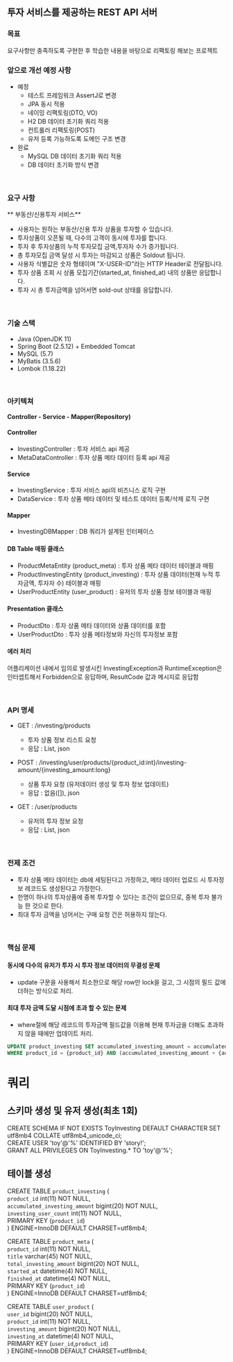 ## 투자 서비스를 제공하는 REST API 서버

### 목표
요구사항만 충족하도록 구현한 후 학습한 내용을 바탕으로 리팩토링 해보는 프로젝트

### 앞으로 개선 예정 사항
- 예정
  - 테스트 프레임워크 AssertJ로 변경
  - JPA 동시 적용
  - 네이밍 리팩토링(DTO, VO)
  - H2 DB 데이터 초기화 쿼리 적용
  - 컨트롤러 리팩토링(POST)
  - 유저 등록 가능하도록 도메인 구조 변경
- 완료
  - MySQL DB 데이터 초기화 쿼리 적용
  - DB 데이터 초기화 방식 변경

<br>

### 요구 사항
** 부동산/신용투자 서비스**
- 사용자는 원하는 부동산/신용 투자 상품을 투자할 수 있습니다.
- 투자상품이 오픈될 때, 다수의 고객이 동시에 투자를 합니다.
- 투자 후 투자상품의 누적 투자모집 금액,투자자 수가 증가됩니다.
- 총 투자모집 금액 달성 시 투자는 마감되고 상품은 Soldout 됩니다.
- 사용자 식별값은 숫자 형태이며 "X-USER-ID"라는 HTTP Header로 전달됩니다.
- 투자 상품 조회 시 상품 모집기간(started_at, finished_at) 내의 상품만 응답합니다.
- 투자 시 총 투자금액을 넘어서면 sold-out 상태를 응답합니다.

<br>

### 기술 스택
- Java (OpenJDK 11)
- Spring Boot (2.5.12) + Embedded Tomcat
- MySQL (5.7)
- MyBatis (3.5.6)
- Lombok (1.18.22)

<br>

### 아키텍쳐
**Controller - Service - Mapper(Repository)**

#### Controller
- InvestingController : 투자 서비스 api 제공
- MetaDataController : 투자 상품 메타 데이터 등록 api 제공

#### Service
- InvestingService : 투자 서비스 api의 비즈니스 로직 구현
- DataService : 투자 상품 메타 데이터 및 테스트 데이터 등록/삭제 로직 구현

#### Mapper
- InvestingDBMapper : DB 쿼리가 설계된 인터페이스

#### DB Table 매핑 클래스
- ProductMetaEntity (product_meta) : 투자 상품 메타 데이터 테이블과 매핑
- ProductInvestingEntity (product_investing) : 투자 상품 데이터(현재 누적 투자금액, 투자자 수) 테이블과 매핑
- UserProductEntity (user_product) : 유저의 투자 상품 정보 테이블과 매핑

#### Presentation 클래스
- ProductDto : 투자 상품 메타 데이터와 상품 데이터를 포함
- UserProductDto : 투자 상품 메타정보와 자신의 투자정보 포함

#### 에러 처리
어플리케이션 내에서 임의로 발생시킨 InvestingException과 RuntimeException은 
인터셉트해서 Forbidden으로 응답하며, ResultCode 값과 메시지로 응답함

<br>

### API 명세
- GET : /investing/products
  - 투자 상품 정보 리스트 요청
  - 응답 : List<ProductDto>, json  
  

- POST : /investing/user/products/{product_id:int}/investing-amount/{investing_amount:long}
  - 상품 투자 요청 (유저데이터 생성 및 투자 정보 업데이트)
  - 응답 : 없음([]), json
  

- GET : /user/products
  - 유저의 투자 정보 요청
  - 응답 : List<UserProductProto>, json  

<br>

### 전제 조건
- 투자 상품 메타 데이터는 db에 세팅된다고 가정하고, 메타 데이터 업로드 시 투자정보 레코드도 생성된다고 가정한다.
- 한명이 하나의 투자상품에 중복 투자할 수 있다는 조건이 없으므로, 중복 투자 불가능 한 것으로 한다.
- 최대 투자 금액을 넘어서는 구매 요청 건은 허용하지 않는다.

<br>

### 핵심 문제
#### 동시에 다수의 유저가 투자 시 투자 정보 데이터의 무결성 문제  
- update 구문을 사용해서 최소한으로 해당 row만 lock을 걸고, 그 시점의 필드 값에 더하는 방식으로 처리.
#### 최대 투자 금액 도달 시점에 초과 할 수 있는 문제
- where절에 해당 레코드의 투자금액 필드값을 이용해 현재 투자금을 더해도 초과하지 않을 때에만 업데이트 처리.
```sql
UPDATE product_investing SET accumulated_investing_amount = accumulated_investing_amount + {add_investing_amount}, investing_user_count = investing_user_count + 1 
WHERE product_id = {product_id} AND (accumulated_investing_amount + {add_investing_amount}) <= {total_investing_amount}
```

# 쿼리
## 스키마 생성 및 유저 생성(최초 1회)
CREATE SCHEMA IF NOT EXISTS ToyInvesting DEFAULT CHARACTER SET utf8mb4 COLLATE utf8mb4_unicode_ci;  
CREATE USER 'toy'@'%' IDENTIFIED BY 'story!';  
GRANT ALL PRIVILEGES ON ToyInvesting.* TO 'toy'@'%';

## 테이블 생성
CREATE TABLE `product_investing` (  
`product_id` int(11) NOT NULL,  
`accumulated_investing_amount` bigint(20) NOT NULL,  
`investing_user_count` int(11) NOT NULL,  
PRIMARY KEY (`product_id`)  
) ENGINE=InnoDB DEFAULT CHARSET=utf8mb4;  

CREATE TABLE `product_meta` (  
`product_id` int(11) NOT NULL,  
`title` varchar(45) NOT NULL,  
`total_investing_amount` bigint(20) NOT NULL,  
`started_at` datetime(4) NOT NULL,  
`finished_at` datetime(4) NOT NULL,  
PRIMARY KEY (`product_id`)  
) ENGINE=InnoDB DEFAULT CHARSET=utf8mb4;  

CREATE TABLE `user_product` (  
`user_id` bigint(20) NOT NULL,  
`product_id` int(11) NOT NULL,  
`investing_amount` bigint(20) NOT NULL,  
`investing_at` datetime(4) NOT NULL,  
PRIMARY KEY (`user_id`,`product_id`)  
) ENGINE=InnoDB DEFAULT CHARSET=utf8mb4;  